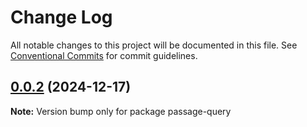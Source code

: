# Change Log

All notable changes to this project will be documented in this file.
See [Conventional Commits](https://conventionalcommits.org) for commit guidelines.

## [0.0.2](https://github.com/ECHOAD/passagejs/compare/passage-query@0.0.2...passage-query@0.0.2) (2024-12-17)

**Note:** Version bump only for package passage-query
